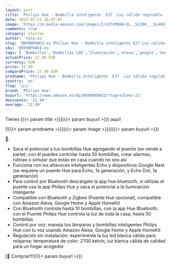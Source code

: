 ```yaml
---
layout: post
title: 'Philips Hue - Bombilla inteligente  E27  Luz cálida regulable  9W  Compatible con Alexa y Google Home - Pack de 2 Bombillas LED inteligentes'
date: 2022-07-21 18:47:07
image: 'https://m.media-amazon.com/images/I/41TVMbHU+1L._SL500_._SL400_.jpg'
comments: true
category: ofertas
author: 'tole.es'
slug: 'B099NPGWCQ-es Philips Hue - Bombilla inteligente E27 Luz cálida...'
sku: 'B099NPGWCQ-es'
tags: [ 'Bombillas','Bombillas LED','Iluminación','alexa','google','home','hue','philips','philips hue','🇪🇸', ]
actualPrice: 21.99 EUR
currency: EUR
price: 21.99
comparePrice: 27.99 EUR
prodname: 'Philips Hue - Bombilla inteligente  E27  Luz cálida regulable  9W  Compatible con Alexa y Google Home - Pack de 2 Bombillas LED inteligentes'
country: 'es'
flag: '🇪🇸'
brand: 'Philips Hue'
buyurl: 'https://www.amazon.es/dp/B099NPGWCQ/?tag=tolees-21'
descuento: '21.44'
average: '21.99'
---
```


Tienes [{{< param title >}}]({{< param buyurl >}}) aqui!

[![{{< param prodname >}}]({{< param image >}})]({{< param buyurl >}})

🔎:

- Saca el potencial a tus bombillas Hue agregando el puente (se vende a parte); con él puedes controlar hasta 50 bombillas, crear alarmas, rutinas o simular que estás en casa cuando no sea así
- Funciona con los altavoces inteligentes Echo y dispositivos Google Nest (se requiere un puente Hue para Echo, 1a generación, y Echo Dot, 1a generación)
- Para control por Bluetooth descárgate la app hue bluetooth, si utilizas el puente usa la app Philips Hue y saca el potencial a la iluminación inteligente
- Compatible con Bluetooth y Zigbee (Puente Hue opcional), compatible con Amazon Alexa, Google Home y Apple HomeKit
- Con Bluetooth controla hasta 10 bombillas, con la app Hue Bluetooth; con el Puente Philips Hue controla la luz de toda la casa, hasta 50 bombillas
- Control por voz: maneja tus lámparas y bombillas inteligentes Philips Hue con tu voz usando Amazon Alexa, Google Home y Apple HomeKit
- Regulación sin instalación: experimenta la luz led blanca cálida para relajarse; temperatura de color: 2700 kelvin; luz blanca cálida de calidad para un hogar acogedor

[🛒 Comprar!!!]({{< param buyurl >}})
